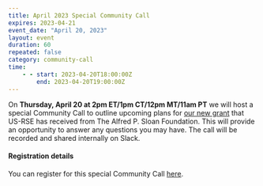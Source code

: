 ```yaml
---
title: April 2023 Special Community Call 
expires: 2023-04-21
event_date: "April 20, 2023"
layout: event
duration: 60
repeated: false
category: community-call
time:
    - - start: 2023-04-20T18:00:00Z
        end: 2023-04-20T19:00:00Z
---
```


On **Thursday, April 20 at 2pm ET/1pm CT/12pm MT/11am PT** we will host a special Community Call to outline upcoming plans for [our new grant](https://us-rse.org/2023-03-27-grant-announcement/) that US-RSE has received from The Alfred P. Sloan Foundation. 
This will provide an opportunity to answer any questions you may have. 
The call will be recorded and shared internally on Slack. 


#### Registration details
You can register for this special Community Call [here](https://princeton.zoom.us/meeting/register/tJUud-qvrjMrHdz4NeQEdStLdIhMCPyT1ihr).
